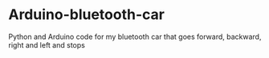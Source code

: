 # Arduino-bluetooth-car
Python and Arduino code for my bluetooth car that goes forward, backward, right and left and stops
